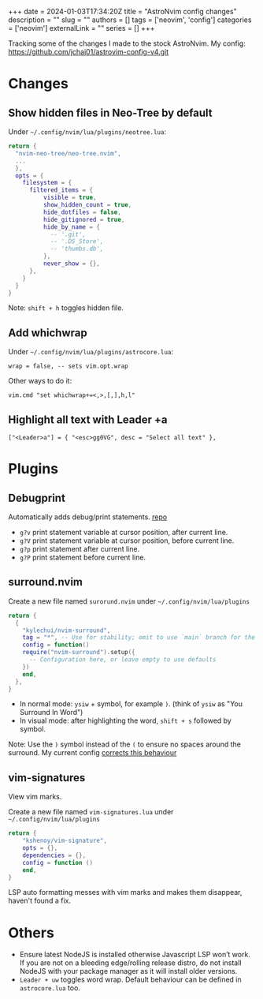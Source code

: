 +++ 
date = 2024-01-03T17:34:20Z
title = "AstroNvim config changes"
description = ""
slug = ""
authors = []
tags = ['neovim', 'config']
categories = ['neovim']
externalLink = ""
series = []
+++

Tracking some of the changes I made to the stock AstroNvim. My config: https://github.com/jchai01/astrovim-config-v4.git

# Changes

## Show hidden files in Neo-Tree by default

Under `~/.config/nvim/lua/plugins/neotree.lua`:

```lua
return {
  "nvim-neo-tree/neo-tree.nvim",
  ...
  },
  opts = {
    filesystem = {
      filtered_items = {
	      visible = true,
	      show_hidden_count = true,
	      hide_dotfiles = false,
	      hide_gitignored = true,
	      hide_by_name = {
	        -- '.git',
	        -- '.DS_Store',
	        -- 'thumbs.db',
	      },
	      never_show = {},
      },
    }
  }
}
```

Note: `shift + h` toggles hidden file.

## Add whichwrap

Under `~/.config/nvim/lua/plugins/astrocore.lua`:

`wrap = false, -- sets vim.opt.wrap`

Other ways to do it:

`vim.cmd "set whichwrap+=<,>,[,],h,l"`

## Highlight all text with Leader +a

`["<Leader>a"] = { "<esc>gg0VG", desc = "Select all text" },`

# Plugins

## Debugprint

Automatically adds debug/print statements. [repo](https://github.com/andrewferrier/debugprint.nvim "Link to Debugprint repo")

- `g?v` print statement variable at cursor position, after current line.
- `g?V` print statement variable at cursor position, before current line.
- `g?p` print statement after current line.
- `g?P` print statement before current line.

## surround.nvim

Create a new file named `surorund.nvim` under `~/.config/nvim/lua/plugins`

```lua
return {
  {
    "kylechui/nvim-surround",
    tag = "*", -- Use for stability; omit to use `main` branch for the latest features
    config = function()
    require("nvim-surround").setup({
      -- Configuration here, or leave empty to use defaults
    })
    end,
  },
}
```

- In normal mode: `ysiw` + symbol, for example `)`. (think of `ysiw` as "You Surround In Word")
- In visual mode: after highlighting the word, `shift + s` followed by symbol.

Note: Use the `)` symbol instead of the `(` to ensure no spaces around the surround. My current config [corrects this behaviour](/posts/nvim-surround/)

## vim-signatures

View vim marks.

Create a new file named `vim-signatures.lua` under `~/.config/nvim/lua/plugins`

```lua
return {
    "kshenoy/vim-signature",
    opts = {},
    dependencies = {},
    config = function ()
    end,
}
```

LSP auto formatting messes with vim marks and makes them disappear, haven't found a fix.

# Others

- Ensure latest NodeJS is installed otherwise Javascript LSP won’t work. If you are not on a bleeding edge/rolling release distro, do not install NodeJS with your package manager as it will install older versions.
- `Leader + uw` toggles word wrap. Default behaviour can be defined in `astrocore.lua` too.
